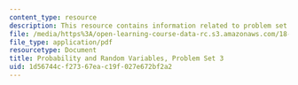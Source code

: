 ```yaml
---
content_type: resource
description: This resource contains information related to problem set 3.
file: /media/https%3A/open-learning-course-data-rc.s3.amazonaws.com/18-440-probability-and-random-variables-spring-2014/1d56744cf27367eac19f027e672bf2a2_MIT18_440S14_ProblemSet3.pdf
file_type: application/pdf
resourcetype: Document
title: Probability and Random Variables, Problem Set 3
uid: 1d56744c-f273-67ea-c19f-027e672bf2a2
---
```

